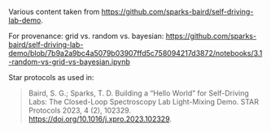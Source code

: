 Various content taken from https://github.com/sparks-baird/self-driving-lab-demo.

For provenance:
grid vs. random vs. bayesian: https://github.com/sparks-baird/self-driving-lab-demo/blob/7b9a2a9bc4a5079b03907ffd5c758094217d3872/notebooks/3.1-random-vs-grid-vs-bayesian.ipynb

Star protocols as used in:
> Baird, S. G.; Sparks, T. D. Building a “Hello World” for Self-Driving Labs: The Closed-Loop Spectroscopy Lab Light-Mixing Demo. STAR Protocols 2023, 4 (2), 102329. https://doi.org/10.1016/j.xpro.2023.102329.
